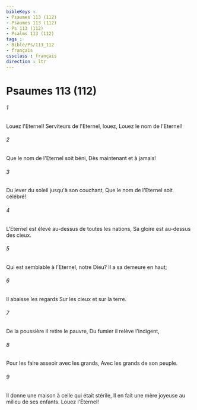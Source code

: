 ```yaml
---
bibleKeys : 
- Psaumes 113 (112)
- Psaumes 113 (112)
- Ps 113 (112)
- Psalms 113 (112)
tags : 
- Bible/Ps/113_112
- français
cssclass : français
direction : ltr
---
```


# Psaumes 113 (112)

###### 1
Louez l'Eternel! Serviteurs de l'Eternel, louez, Louez le nom de l'Eternel!
###### 2
Que le nom de l'Eternel soit béni, Dès maintenant et à jamais!
###### 3
Du lever du soleil jusqu'à son couchant, Que le nom de l'Eternel soit célébré!
###### 4
L'Eternel est élevé au-dessus de toutes les nations, Sa gloire est au-dessus des cieux.
###### 5
Qui est semblable à l'Eternel, notre Dieu? Il a sa demeure en haut;
###### 6
Il abaisse les regards Sur les cieux et sur la terre.
###### 7
De la poussière il retire le pauvre, Du fumier il relève l'indigent,
###### 8
Pour les faire asseoir avec les grands, Avec les grands de son peuple.
###### 9
Il donne une maison à celle qui était stérile, Il en fait une mère joyeuse au milieu de ses enfants. Louez l'Eternel!
